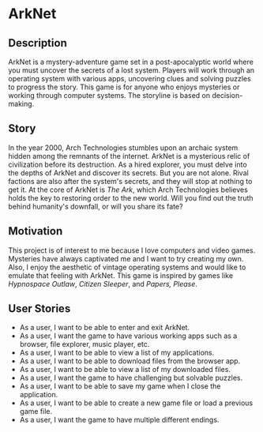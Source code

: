# ArkNet

## Description

ArkNet is a mystery-adventure game set in a post-apocalyptic world where you must uncover the secrets of a lost system.
Players will work through an operating system with various apps, uncovering clues and solving puzzles to progress the story.
This game is for anyone who enjoys mysteries or working through computer systems. The storyline is based on decision-making.

## Story

In the year 2000, Arch Technologies stumbles upon an archaic system hidden among the remnants of the internet. 
ArkNet is a mysterious relic of civilization before its destruction.
As a hired explorer, you must delve into the depths of ArkNet and discover its secrets. 
But you are not alone. Rival factions are also after the system's secrets, and they will stop at nothing to get it. 
At the core of ArkNet is _The Ark_, which Arch Technologies believes holds the key to restoring order to the new world. 
Will you find out the truth behind humanity's downfall, or will you share its fate?

## Motivation

This project is of interest to me because I love computers and video games.
Mysteries have always captivated me and I want to try creating my own. 
Also, I enjoy the aesthetic of vintage operating systems and would like to emulate that feeling with ArkNet.
This game is inspired by games like _Hypnospace Outlaw_, _Citizen Sleeper_, and _Papers, Please_.

## User Stories

- As a user, I want to be able to enter and exit ArkNet.
- As a user, I want the game to have various working apps such as a browser, file explorer, music player, etc.
- As a user, I want to be able to view a list of my applications.
- As a user, I want to be able to download files from the browser app.
- As a user, I want to be able to view a list of my downloaded files.
- As a user, I want the game to have challenging but solvable puzzles.
- As a user, I want to be able to save my game when I close the application. 
- As a user, I want to be able to create a new game file or load a previous game file.
- As a user, I want the game to have multiple different endings.
